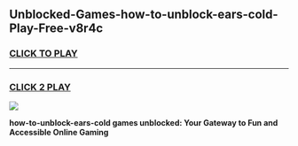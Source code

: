 
## Unblocked-Games-how-to-unblock-ears-cold-Play-Free-v8r4c
<h3>
<a href="https://premium76.site?title=how-to-unblock-ears-cold&ref=10A">CLICK TO PLAY</a></h3>
<hr>

<h3>
<a href="https://premium76.site?title=how-to-unblock-ears-cold&ref=10A">CLICK 2 PLAY</a>
  
</h3>

<a href="https://premium76.site?title=how-to-unblock-ears-cold&ref=10A"><img src="https://clearcache.store/games.png"></a>


**how-to-unblock-ears-cold games unblocked: Your Gateway to Fun and Accessible Online Gaming**
